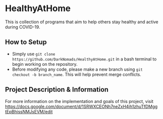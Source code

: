 # HealthyAtHome
This is collection of programs that aim to help others stay healthy and active during COVID-19.

## How to Setup
* Simply use `git clone https://github.com/DarkNomads/HealthyAtHome.git` in a bash terminal to begin working on the repository.
* Before modifying any code, please make a new branch using `git checkout -b branch_name`. This will help prevent merge conflicts.

## Project Description & Information
For more information on the implementation and goals of this project, visit https://docs.google.com/document/d/1SRWXCEONh7neZxH4ih1zhuTfDMggtEpBhissNMJsEVM/edit
